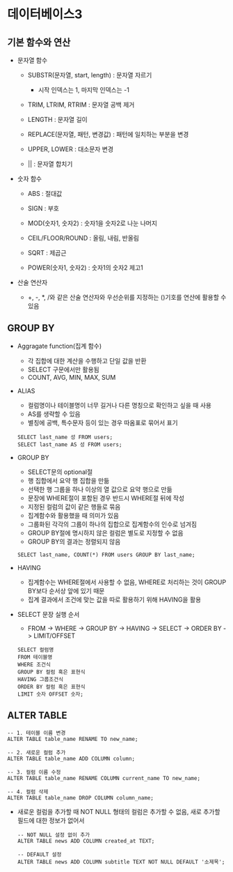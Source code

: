 # 데이터베이스3

## 기본 함수와 연산

- 문자열 함수

  - SUBSTR(문자열, start,  length) : 문자열 자르기
    - 시작 인덱스는 1, 마지막 인덱스는 -1

  - TRIM, LTRIM, RTRIM : 문자열 공백 제거

  - LENGTH : 문자열 길이

  - REPLACE(문자열, 패턴, 변경값) : 패턴에 일치하는 부분을 변경

  - UPPER, LOWER : 대소문자 변경

  - || : 문자열 합치기

- 숫자 함수

  - ABS : 절대값

  - SIGN : 부호

  - MOD(숫자1, 숫자2) : 숫자1을 숫자2로 나눈 나머지

  - CEIL/FLOOR/ROUND : 올림, 내림, 반올림

  - SQRT : 제곱근

  - POWER(숫자1, 숫자2) : 숫자1의 숫자2 제고1

- 산술 연산자
  - +, -, *, /와 같은 산술 연산자와 우선순위를 지정하는 ()기호를 연산에 활용할 수 있음

## GROUP BY

- Aggragate function(집계 함수)
  - 각 집합에 대한 계산을 수행하고 단일 값을 반환
  - SELECT 구문에서만 활용됨
  - COUNT, AVG, MIN, MAX, SUM

- ALIAS

  - 컬럼명이나 테이블명이 너무 길거나 다른 명칭으로 확인하고 싶을 때 사용
  - AS를 생략할 수 있음
  - 별칭에 공백, 특수문자 등이 있는 경우 따옴표로 묶어서 표기

  ```SQLITE
  SELECT last_name 성 FROM users;
  SELECT last_name AS 성 FROM users;
  ```

- GROUP BY

  - SELECT문의 optional절
  - 행 집합에서 요약 행 집합을 만듦
  - 선택한 행 그룹을 하나 이상의 열 값으로 요약 행으로 만듦
  - 문장에 WHERE절이 포함된 경우 반드시 WHERE절 뒤에 작성
  - 지정된 컬럼의 값이 같은 행들로 묶음
  - 집계함수와 활용했을 때 의미가 있음
  - 그룹화된 각각의 그룹이 하나의 집합으로 집계함수의 인수로 넘겨짐
  - GROUP BY절에 명시하지 않은 컬럼은 별도로 지정할 수 없음
  - GROUP BY의 결과는 정렬되지 않음

  ```SQLITE
  SELECT last_name, COUNT(*) FROM users GROUP BY last_name;
  ```

- HAVING
  - 집계함수는 WHERE절에서 사용할 수 없음, WHERE로 처리하는 것이 GROUP BY보다 순서상 앞에 있기 때문
  - 집계 결과에서 조건에 맞는 값을 따로 활용하기 위해 HAVING을 활용

- SELECT 문장 실행 순서

  - FROM -> WHERE -> GROUP BY -> HAVING -> SELECT -> ORDER BY -> LIMIT/OFFSET

  ```SQLITE
  SELECT 컬럼명
  FROM 테이블명
  WHERE 조건식
  GROUP BY 컬럼 혹은 표현식
  HAVING 그룹조건식
  ORDER BY 컬럼 혹은 표현식
  LIMIT 숫자 OFFSET 숫자;
  ```

  

## ALTER TABLE

```SQLITE
-- 1. 테이블 이름 변경
ALTER TABLE table_name RENAME TO new_name;

-- 2. 새로운 컬럼 추가
ALTER TABLE table_name ADD COLUMN column;

-- 3. 컬럼 이름 수정
ALTER TABLE table_name RENAME COLUMN current_name TO new_name;

-- 4. 컬럼 삭제
ALTER TABLE table_name DROP COLUMN column_name;
```

- 새로운 컬럼을 추가할 때 NOT NULL 형태의 컬럼은 추가할 수 없음, 새로 추가할 필드에 대한 정보가 없어서

  ```SQLITE
  -- NOT NULL 설정 없이 추가
  ALTER TABLE news ADD COLUMN created_at TEXT;
  
  -- DEFAULT 설정
  ALTER TABLE news ADD COLUMN subtitle TEXT NOT NULL DEFAULT '소제목';
  ```

  